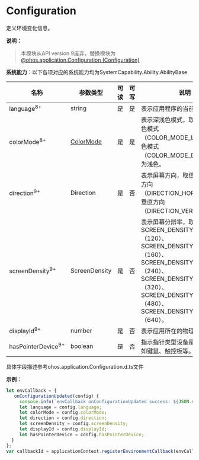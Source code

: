 # Configuration

定义环境变化信息。

**说明：**
> 本模块从API version 9废弃，替换模块为[@ohos.application.Configuration (Configuration)](js-apis-app-ability-configuration.md)

**系统能力**：以下各项对应的系统能力均为SystemCapability.Ability.AbilityBase

  | 名称 | 参数类型 | 可读 | 可写 | 说明 |
| -------- | -------- | -------- | -------- | -------- |
| language<sup>8+</sup> | string | 是 | 是 | 表示应用程序的当前语言。 |
| colorMode<sup>8+</sup> | [ColorMode](js-apis-configurationconstant.md#configurationconstantcolormode) | 是 | 是 | 表示深浅色模式，取值范围：浅色模式（COLOR_MODE_LIGHT），深色模式（COLOR_MODE_DARK）。默认为浅色。 |
| direction<sup>9+</sup> | Direction | 是 | 否 | 表示屏幕方向，取值范围：水平方向（DIRECTION_HORIZONTAL），垂直方向（DIRECTION_VERTICAL）。 |
| screenDensity<sup>9+</sup>  | ScreenDensity | 是 | 否 | 表示屏幕分辨率，取值范围：SCREEN_DENSITY_SDPI（120）、SCREEN_DENSITY_MDPI（160）、SCREEN_DENSITY_LDPI（240）、SCREEN_DENSITY_XLDPI（320）、SCREEN_DENSITY_XXLDPI（480）、SCREEN_DENSITY_XXXLDPI（640）。 |
| displayId<sup>9+</sup>  | number | 是 | 否 | 表示应用所在的物理屏幕Id。 |
| hasPointerDevice<sup>9+</sup>  | boolean | 是 | 否 | 指示指针类型设备是否已连接，如键鼠、触控板等。 |

具体字段描述参考ohos.application.Configuration.d.ts文件

**示例：**
    
  ```ts
  let envCallback = {
     onConfigurationUpdated(config) {
       console.info(`envCallback onConfigurationUpdated success: ${JSON.stringify(config)}`)
       let language = config.language;
       let colorMode = config.colorMode;
       let direction = config.direction;
       let screenDensity = config.screenDensity;
       let displayId = config.displayId;
       let hasPointerDevice = config.hasPointerDevice;
    }
  };
  var callbackId = applicationContext.registerEnvironmentCallback(envCallback);
  ```

